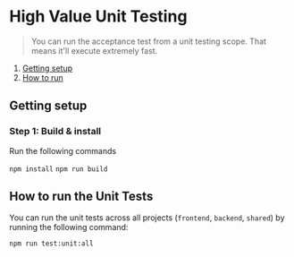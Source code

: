 # High Value Unit Testing

> You can run the acceptance test from a unit testing scope. That means it'll execute extremely fast. 

1. [Getting setup](#gettingsetup)
2. [How to run](#unit)

## Getting setup <a name="gettingsetup"></a>

### Step 1: Build & install

Run the following commands

`npm install`
`npm run build`

## How to run the Unit Tests <a name="unit"></a>

You can run the unit tests across all projects (`frontend`, `backend`, `shared`) by running the following command:

`npm run test:unit:all`